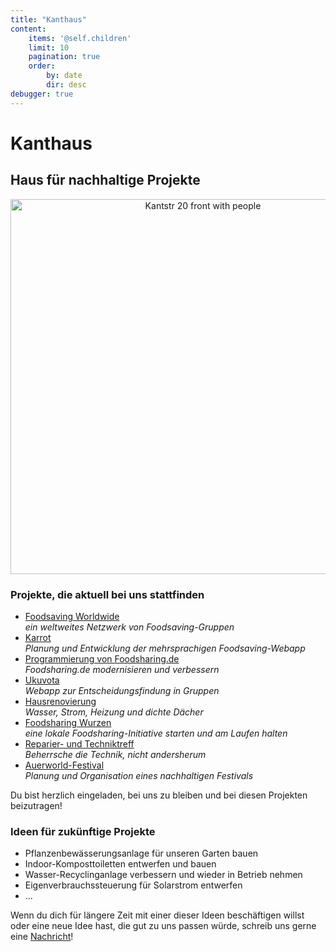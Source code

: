```yaml
---
title: "Kanthaus"
content:
    items: '@self.children'
    limit: 10
    pagination: true
    order:
        by: date
        dir: desc
debugger: true
---
```


# Kanthaus

## Haus für nachhaltige Projekte

<p align="center">
  <img src="/pics/kanthausFolk1.jpg" alt="Kantstr 20 front with people" height="600px">
  <br/>
</p>

### Projekte, die aktuell bei uns stattfinden

- [Foodsaving Worldwide](http://foodsaving.world/)<br>
  _ein weltweites Netzwerk von Foodsaving-Gruppen_
- [Karrot](https://github.com/yunity/karrot-frontend)<br>
  _Planung und Entwicklung der mehrsprachigen Foodsaving-Webapp_
- [Programmierung von Foodsharing.de](https://devblog.foodsharing.de)</a><br>
  _Foodsharing.de modernisieren und verbessern_
- [Ukuvota](https://gitlab.com/yunity/ukuvota)<br>
  _Webapp zur Entscheidungsfindung in Gruppen_
- [Hausrenovierung](https://gitlab.com/kanthaus/kanthaus-public/issues)<br>
  _Wasser, Strom, Heizung und dichte Dächer_
- [Foodsharing Wurzen](/projects/foodsharing)<br>
  _eine lokale Foodsharing-Initiative starten und am Laufen halten_
- [Reparier- und Techniktreff](/projects/repaircafe)<br>
  _Beherrsche die Technik, nicht andersherum_
- [Auerworld-Festival](https://auerworld-festival.de/)<br>
  _Planung und Organisation eines nachhaltigen Festivals_

Du bist herzlich eingeladen, bei uns zu bleiben und bei diesen Projekten beizutragen!

### Ideen für zukünftige Projekte

- Pflanzenbewässerungsanlage für unseren Garten bauen
- Indoor-Komposttoiletten entwerfen und bauen
- Wasser-Recyclinganlage verbessern und wieder in Betrieb nehmen
- Eigenverbrauchssteuerung für Solarstrom entwerfen
- ...

Wenn du dich für längere Zeit mit einer dieser Ideen beschäftigen willst oder eine neue Idee hast, die gut zu uns passen würde, schreib uns gerne eine [Nachricht](/contact)!
